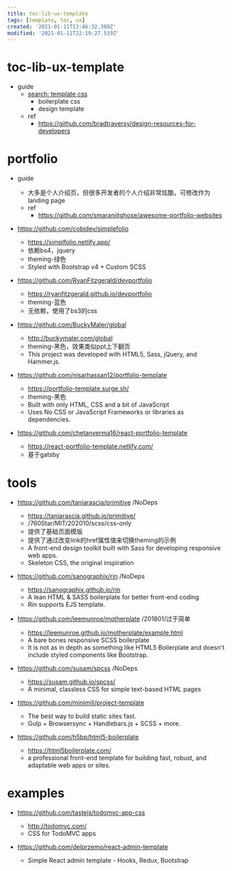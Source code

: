 ```yaml
---
title: toc-lib-ux-template
tags: [template, toc, ux]
created: '2021-01-11T13:46:32.360Z'
modified: '2021-01-11T22:19:27.519Z'
---
```


# toc-lib-ux-template

- guide
  - [search: template css](https://github.com/search?o=desc&p=1&q=template+language%3Acss+language%3Ascss&s=stars&type=Repositories)
    - boilerplate css
    - design template
  - ref
    - https://github.com/bradtraversy/design-resources-for-developers

# portfolio

- guide
  - 大多是个人介绍页，但很多开发者的个人介绍非常炫酷，可修改作为landing page
  - ref
    - https://github.com/smaranjitghose/awesome-portfolio-websites

- https://github.com/cobidev/simplefolio
  - https://simplfolio.netlify.app/
  - 依赖bs4，jquery
  - theming-绿色
  - Styled with Bootstrap v4 + Custom SCSS
- https://github.com/RyanFitzgerald/devportfolio
  - https://ryanfitzgerald.github.io/devportfolio
  - theming-蓝色
  - 无依赖，使用了bs3的css
- https://github.com/BuckyMaler/global
  - http://buckymaler.com/global
  - theming-黑色，效果类似ppt上下翻页
  - This project was developed with HTML5, Sass, jQuery, and Hammer.js.
- https://github.com/nisarhassan12/portfolio-template
  - https://portfolio-template.surge.sh/
  - theming-黑色
  - Built with only HTML, CSS and a bit of JavaScript
  - Uses No CSS or JavaScript Frameworks or libraries as dependencies.

- https://github.com/chetanverma16/react-portfolio-template
  - https://react-portfolio-template.netlify.com/
  - 基于gatsby

# tools

- https://github.com/taniarascia/primitive /NoDeps
  - https://taniarascia.github.io/primitive/
  - /760Star/MIT/202010/scss/css-only
  - 提供了基础页面模版
  - 提供了通过改变link的href属性值来切换theming的示例
  - A front-end design toolkit built with Sass for developing responsive web apps.
  - Skeleton CSS, the original inspiration
- https://github.com/sanographix/rin /NoDeps
  - https://sanographix.github.io/rin
  - A lean HTML & SASS boilerplate for better front-end coding
  - Rin supports EJS template.
- https://github.com/leemunroe/motherplate /201801/过于简单
  - https://leemunroe.github.io/motherplate/example.html
  - A bare bones responsive SCSS boilerplate 
  - It is not as in depth as something like HTML5 Boilerplate and doesn't include styled components like Bootstrap.
- https://github.com/susam/spcss /NoDeps
  - https://susam.github.io/spcss/
  - A minimal, classless CSS for simple text-based HTML pages
- https://github.com/minimill/project-template
  - The best way to build static sites fast. 
  - Gulp + Browsersync + Handlebars.js + SCSS + more.

 

- https://github.com/h5bp/html5-boilerplate
  - https://html5boilerplate.com/
  - a professional front-end template for building fast, robust, and adaptable web apps or sites.

# examples

- https://github.com/tastejs/todomvc-app-css
  - http://todomvc.com/
  - CSS for TodoMVC apps

 

- https://github.com/delprzemo/react-admin-template
  - Simple React admin template - Hooks, Redux, Bootstrap

